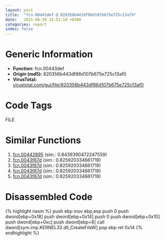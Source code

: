 ```yaml
---
layout: post
title:  "fcn.00443def @ 820356b443df86d107b675e725c13af0"
date:   2021-08-30 15:52:19 +0300
categories: report
index: false
---
```


# Generic Information
- **Function:** fcn.00443def
- **Origin (md5):** 820356b443df86d107b675e725c13af0
- **VirusTotal:** [virustotal.com/gui/file/820356b443df86d107b675e725c13af0][virustotal_ref]

# Code Tags
<span class="tag" id="FILE">FILE</span>


# Similar Functions

1. [fcn.00442895][similar_1_ref] (sim.: 0.8439390472247559)
2. [fcn.0043f87d][similar_2_ref] (sim.: 0.825920334661719)
3. [fcn.0043f87d][similar_3_ref] (sim.: 0.825920334661719)
4. [fcn.0043f87d][similar_4_ref] (sim.: 0.825920334661719)
5. [fcn.0043f87d][similar_5_ref] (sim.: 0.825920334661719)


# Disassembled Code

{% highlight nasm %}
push ebp
mov ebp,esp
push 0
push dword[ebp+0x18]
push dword[ebp+0x14]
push 0
push dword[ebp+0x10]
push dword[ebp+0xc]
push dword[ebp+8]
call dword[sym.imp.KERNEL32.dll_CreateFileW]
pop ebp
ret 0x14
{% endhighlight %}


[similar_1_ref]: /report/fcn.00442895@20a93604f17ee6f3c2aa7b1f7a497fcf
[similar_2_ref]: /report/fcn.0043f87d@19194271be14ff080bcaeeab4e376f0f
[similar_3_ref]: /report/fcn.0043f87d@96a869ae624ddb4834a1d5a829f85469
[similar_4_ref]: /report/fcn.0043f87d@4c537a3700803bd0868438c678e579fa
[similar_5_ref]: /report/fcn.0043f87d@505be53c36227b94e2fcc406f247f6e5
[virustotal_ref]: https://www.virustotal.com/gui/file/820356b443df86d107b675e725c13af0